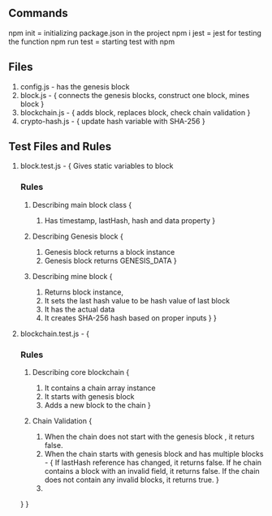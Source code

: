 ## Commands
npm init = initializing package.json in the project
npm i jest = jest for testing the function
npm run test = starting test with npm

## Files
1. config.js - has the genesis block
2. block.js - {
    connects the genesis blocks,
    construct one block,
    mines block
}
3. blockchain.js - {
    adds block,
    replaces block,
    check chain validation
}
4. crypto-hash.js - {
    update hash variable with SHA-256
}

## Test Files and Rules
1. block.test.js - {
    Gives static variables to block 
    ### Rules 
    1. Describing main block class {
        1. Has timestamp, lastHash, hash and data property
    }

    2. Describing Genesis block {
        1. Genesis block returns a block instance
        2. Genesis block returns GENESIS_DATA
    }

    3. Describing mine block {
        1. Returns block instance,
        2. It sets the last hash value to be hash value of last block
        3. It has the actual data
        4. It creates SHA-256 hash based on proper inputs
    }
}

2. blockchain.test.js - {
    ### Rules
    1. Describing core blockchain {
        1. It contains a chain array instance
        2. It starts with genesis block
        3. Adds a new block to the chain
    }

    2. Chain Validation {
        1. When the chain does not start with the genesis block , it returs false.
        2. When the chain starts with genesis block and has multiple blocks - {
            If lastHash reference has changed, it returns false.
            If he chain contains a block with an invalid field, it returns false.
            If the chain does not contain any invalid blocks, it returns true.
        }
        3. 
    }
}
